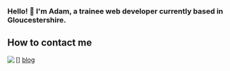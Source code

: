 ### Hello! 👋 I'm Adam, a trainee web developer currently based in Gloucestershire.

## How to contact me

[<img align="left" src="{https://img.shields.io/badge/LinkedIn-0077B5?style=for-the-badge&logo=linkedin&logoColor=white}" />] [blog]

[blog]: https://www.linkedin.com/in/adam-d-costa-a1750248/





<!--
**AdamDCosta/AdamDCosta** is a ✨ _special_ ✨ repository because its `README.md` (this file) appears on your GitHub profile.

Here are some ideas to get you started:

- 🔭 I’m currently working on ...
- 🌱 I’m currently learning ...
- 👯 I’m looking to collaborate on ...
- 🤔 I’m looking for help with ...
- 💬 Ask me about ...
- 📫 How to reach me: ...
- 😄 Pronouns: ...
- ⚡ Fun fact: ...
-->
